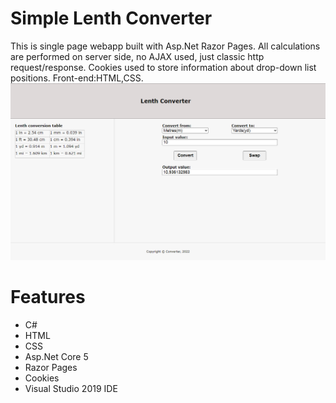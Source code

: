 # Simple Lenth Converter
This is single page webapp built with Asp.Net Razor Pages. All calculations are performed on server side, no AJAX used, just classic http request/response.
Cookies used to store information about drop-down list positions. Front-end:HTML,CSS.
![screenshot1](ScreenShots/screenshot1.png)
# Features
- C#
- HTML
- CSS
- Asp.Net Core 5
- Razor Pages
- Cookies
- Visual Studio 2019 IDE
